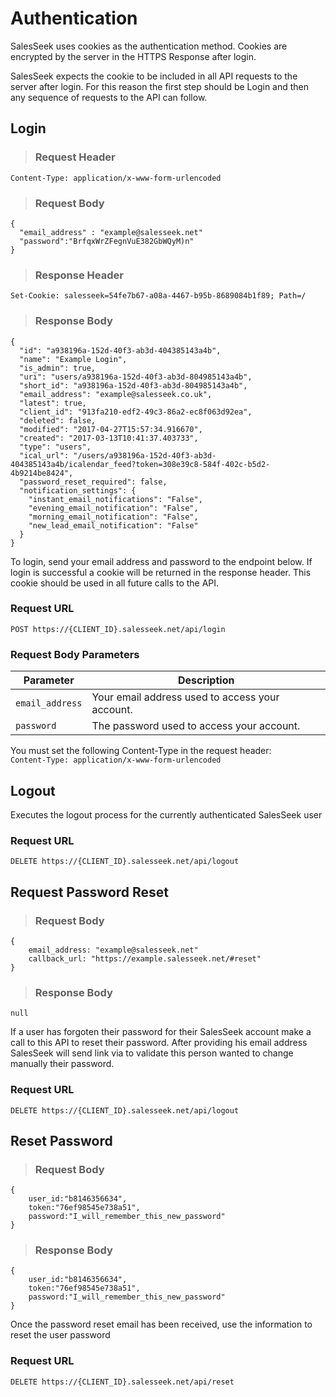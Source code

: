 # Authentication

SalesSeek uses cookies as the authentication method. Cookies are encrypted by the server in the HTTPS Response after login.

SalesSeek expects the cookie to be included in all API requests to the server after login. For this reason the first step should be Login and then any sequence of requests to the API can follow.

## Login

<blockquote class="highlight tab-request">
  <h3>Request Header</h3>
</blockquote>

<pre class="highlight json-doc tab-request"><code>Content-Type: application/x-www-form-urlencoded</code></pre> 


<blockquote class="highlight tab-request">
  <h3>Request Body</h3>
</blockquote>

<pre class="highlight json tab-request"><code>{
  "email_address" : "example@salesseek.net"
  "password":"BrfqxWrZFegnVuE382GbWQyM)n"
}</code></pre> 

<blockquote class="highlight tab-response">
  <h3>Response Header</h3>
</blockquote>

<pre class="highlight json tab-response"><code>Set-Cookie: salesseek=54fe7b67-a08a-4467-b95b-8689084b1f89; Path=/</code></pre> 

<blockquote class="highlight tab-response">
  <h3>Response Body</h3>
</blockquote>

<pre class="highlight json tab-response"><code>{
  "id": "a938196a-152d-40f3-ab3d-404385143a4b",
  "name": "Example Login",
  "is_admin": true,
  "uri": "users/a938196a-152d-40f3-ab3d-804985143a4b",
  "short_id": "a938196a-152d-40f3-ab3d-804985143a4b",
  "email_address": "example@salesseek.co.uk",
  "latest": true,
  "client_id": "913fa210-edf2-49c3-86a2-ec8f063d92ea",
  "deleted": false,
  "modified": "2017-04-27T15:57:34.916670",
  "created": "2017-03-13T10:41:37.403733",
  "type": "users",
  "ical_url": "/users/a938196a-152d-40f3-ab3d-404385143a4b/icalendar_feed?token=308e39c8-584f-402c-b5d2-4b9214be8424",
  "password_reset_required": false,
  "notification_settings": {
    "instant_email_notifications": "False",
    "evening_email_notification": "False",
    "morning_email_notification": "False",
    "new_lead_email_notification": "False"
  }
}</code></pre> 
 

To login, send your email address and password to the endpoint below. If login is successful a cookie will be returned in the response header. This cookie should be used in all future calls to the API. 


### Request URL

`POST https://{CLIENT_ID}.salesseek.net/api/login`

### Request Body Parameters

Parameter |  Description
--------- | ------- 
`email_address` | Your email address used to access your account.
`password` | The password used to access your account.

<aside class="notice">
You must set the following Content-Type in the request header: <br>
<code>Content-Type: application/x-www-form-urlencoded</code>

</aside>


## Logout

Executes the logout process for the currently authenticated SalesSeek user

### Request URL

`DELETE https://{CLIENT_ID}.salesseek.net/api/logout`

## Request Password Reset

<blockquote class="highlight tab-request">
  <h3>Request Body</h3>
</blockquote>

<pre class="highlight json tab-request"><code>{
    email_address: "example@salesseek.net"
    callback_url: "https://example.salesseek.net/#reset"
}</code></pre> 

<blockquote class="highlight tab-response">
  <h3>Response Body</h3>
</blockquote>

<pre class="highlight json tab-response"><code>null</code></pre> 


If a user has forgoten their password for their SalesSeek account make a call to this API to reset their password. After providing his email address SalesSeek will send link via to validate this person wanted to change manually their password.

### Request URL

`DELETE https://{CLIENT_ID}.salesseek.net/api/logout`

## Reset Password

<blockquote class="highlight tab-request">
  <h3>Request Body</h3>
</blockquote>

<pre class="highlight json tab-request"><code>{
    user_id:"b8146356634",
    token:"76ef98545e738a51",
    password:"I_will_remember_this_new_password"
}</code></pre> 

<blockquote class="highlight tab-response">
  <h3>Response Body</h3>
</blockquote>

<pre class="highlight json tab-response"><code>{
    user_id:"b8146356634",
    token:"76ef98545e738a51",
    password:"I_will_remember_this_new_password"
}</code></pre> 

Once the password reset email has been received, use the information to reset the user password

### Request URL

`DELETE https://{CLIENT_ID}.salesseek.net/api/reset`

